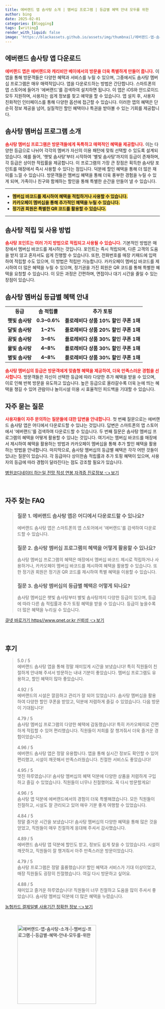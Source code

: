 ```yaml
---
title: 에버랜드 앱 솜사탕 소개 | 멤버십 프로그램 | 등급별 혜택 안내 모두를 위한
author: bing
date: 2025-02-01
categories: [Blogging]
tags: [writing]
render_with_liquid: false
image: 'https://blackassets.github.io/assets/img/thumbnail/에버랜드-앱-솜사탕-소개-|-멤버십-프로그램-|-등급별-혜택-안내-모두를-위한.webp'
---
```



<h2 id='에버랜드_솜사탕_앱_다운로드'>에버랜드 솜사탕 앱 다운로드</h2>

<p><b><span style="color: #ee2323;">에버랜드 앱은 에버랜드와 캐리비안 베이에서의 방문을 더욱 특별하게 만들어 줍니다.</span></b> 이 앱을 통해 방문객들은 다양한 혜택과 서비스를 누릴 수 있으며, 그중에서도 솜사탕 멤버십 프로그램은 매우 매력적입니다. 앱을 다운로드하는 방법은 간단합니다. 스마트폰의 앱 스토어에 들어가 '에버랜드'를 검색하여 설치하면 됩니다. 이 앱은 iOS와 안드로이드 모두 지원하며, 사용자는 쉽게 정보를 찾고 예약을 할 수 있습니다. 앱 설치 후, 사용자 친화적인 인터페이스를 통해 다양한 옵션에 접근할 수 있습니다. 이러한 앱의 혜택은 단순히 정보 제공을 넘어, 실질적인 할인 혜택이나 특권을 받아볼 수 있는 기회를 제공합니다.</p>

<h2 id='솜사탕_멤버십_프로그램_소개'>솜사탕 멤버십 프로그램 소개</h2>

<p><b><span style="color: #ee2323;">솜사탕 멤버십 프로그램은 방문객들에게 독특하고 매력적인 혜택을 제공합니다.</span></b> 이는 다양한 등급으로 나뉘어 각각의 멤버가 자신의 이용 패턴에 맞춰 선택할 수 있도록 설계되었습니다. 예를 들어, '햇빛 솜사탕'부터 시작하여 '별빛 솜사탕'까지의 등급이 존재하며, 각 등급은 상이한 적립률을 제공합니다. 이 프로그램의 가장 큰 장점은 획득한 솜사탕 포인트를 매장에서 즉시 사용할 수 있다는 점입니다. 덕분에 할인 혜택을 통해 더 많은 재미를 느낄 수 있습니다. 방문객들은 멤버십 혜택을 통해 더욱 풍부한 경험을 누릴 수 있게 되며, 가족이나 친구와 함께하는 할인을 통해 특별한 순간을 만들어 낼 수 있습니다.</p>

<hr />

<ul>
    <li><b><span style="background-color: #ffe066;">멤버십 바코드를 제시하여 혜택을 적립하거나 사용할 수 있습니다.</span></b></li>
    <li><b><span style="background-color: #ffe066;">카카오페이 멤버십을 통해 추가적인 혜택을 누릴 수 있습니다.</span></b></li>
    <li><b><span style="background-color: #ffe066;">정기권 회원은 특별한 QR 코드를 활용할 수 있습니다.</span></b></li>
</ul>

<hr />

<h2 id='솜사탕_적립_및_사용_방법'>솜사탕 적립 및 사용 방법</h2>

<p><b><span style="color: #ee2323;">솜사탕 포인트는 여러 가지 방법으로 적립되고 사용될 수 있습니다.</span></b> 기본적인 방법은 매장에서 멤버십 바코드를 제시하는 것입니다. 포인트는 즉시 적립되며, 다른 고객의 도움을 받지 않고 혼자서도 쉽게 진행할 수 있습니다. 또한, 전화번호를 매장 키패드에 입력하여 적립할 수도 있으며, 이 방법은 적립만 가능합니다. 카카오페이 멤버십 바코드를 제시하여 더 많은 혜택을 누릴 수 있으며, 정기권을 가진 회원은 QR 코드를 통해 특별한 혜택을 요청할 수 있습니다. 이 모든 과정은 간편하며, 면접이나 대기 시간을 줄일 수 있는 장점이 있습니다.</p>

<h2 id='솜사탕_멤버십_등급별_혜택_안내'>솜사탕 멤버십 등급별 혜택 안내</h2>

<table>
    <tr>
        <td style="text-align: center; height: 17px;"><b>등급</b></td>
        <td style="text-align: center; height: 17px;"><b>솜 적립률</b></td>
        <td style="text-align: center; height: 17px;"><b>추가 토핑</b></td>
    </tr>
    <tr>
        <td style="text-align: center; height: 17px;"><b>햇빛 솜사탕</b></td>
        <td style="text-align: center; height: 17px;"><b>0.3~0.6%</b></td>
        <td style="text-align: center; height: 17px;"><b>플로레비다 상품 10% 할인 쿠폰 1매</b></td>
    </tr>
    <tr>
        <td style="text-align: center; height: 17px;"><b>달빛 솜사탕</b></td>
        <td style="text-align: center; height: 17px;"><b>1~2%</b></td>
        <td style="text-align: center; height: 17px;"><b>플로레비다 상품 20% 할인 쿠폰 1매</b></td>
    </tr>
    <tr>
        <td style="text-align: center; height: 17px;"><b>꿈빛 솜사탕</b></td>
        <td style="text-align: center; height: 17px;"><b>3~6%</b></td>
        <td style="text-align: center; height: 17px;"><b>플로레비다 상품 30% 할인 쿠폰 1매</b></td>
    </tr>
    <tr>
        <td style="text-align: center; height: 17px;"><b>물빛 솜사탕</b></td>
        <td style="text-align: center; height: 17px;"><b>4~8%</b></td>
        <td style="text-align: center; height: 17px;"><b>플로레비다 상품 30% 할인 쿠폰 1매</b></td>
    </tr>
    <tr>
        <td style="text-align: center; height: 17px;"><b>별빛 솜사탕</b></td>
        <td style="text-align: center; height: 17px;"><b>4~8%</b></td>
        <td style="text-align: center; height: 17px;"><b>플로레비다 상품 30% 할인 쿠폰 1매</b></td>
    </tr>
</table>

<p><b><span style="color: #ee2323;">솜사탕 멤버십의 등급은 방문객에게 맞춤형 혜택을 제공하여, 더욱 만족스러운 경험을 선사합니다.</span></b> 방문객들은 자신이 선택한 등급에 따라 다양한 추가 혜택을 받을 수 있으며, 이로 인해 반복 방문을 유도하고 있습니다. 높은 등급으로 올라갈수록 더욱 눈에 띄는 혜택을 챙길 수 있어 관람이나 놀이시설 이용 시 효율적인 피드백을 기대할 수 있습니다.</p>

<h2 id='자주_묻는_질문'>자주 묻는 질문</h2>

<p><b><span style="color: #ee2323;">사용자들이 자주 문의하는 질문들에 대한 답변을 안내합니다.</span></b> 첫 번째 질문으로는 에버랜드 솜사탕 앱은 어디에서 다운로드할 수 있냐는 것입니다. 답변은 스마트폰의 앱 스토어에서 '에버랜드'를 검색하여 다운로드할 수 있습니다. 두 번째 질문은 솜사탕 멤버십 프로그램의 혜택을 어떻게 활용할 수 있냐는 것입니다. 여기서는 멤버십 바코드를 매장에서 제시하여 혜택을 활용하는 방법과 카카오페이 멤버십을 통해 추가 할인 혜택을 활용하는 방법을 안내합니다. 마지막으로, 솜사탕 멤버십의 등급별 혜택은 각각 어떤 것들이 있냐는 질문이 있습니다. 각 등급마다 상이한솜 적립률과 추가 토핑 혜택이 있으며, 사용자의 등급에 따라 경험이 달라진다는 점도 강조할 필요가 있습니다.</p>


<p><a class="click-button" title="병원코디네이터 하는일 전망 적성 연봉 자격증 진로정보" href="https://blackassets.github.io/posts/%EB%B3%91%EC%9B%90%EC%BD%94%EB%94%94%EB%84%A4%EC%9D%B4%ED%84%B0-%ED%95%98%EB%8A%94%EC%9D%BC-%EC%A0%84%EB%A7%9D-%EC%A0%81%EC%84%B1-%EC%97%B0%EB%B4%89-%EC%9E%90%EA%B2%A9%EC%A6%9D-%EC%A7%84%EB%A1%9C%EC%A0%95%EB%B3%B4/" rel="dofollow">병원코디네이터 하는일 전망 적성 연봉 자격증 진로정보 👈 보기</a></p><br>
<h2 id='자주_찾는_FAQ'>자주 찾는 FAQ</h2>
<div itemscope="" itemtype="https://schema.org/FAQPage"> 
<blockquote> 
<div itemscope="" itemprop="mainEntity" itemtype="https://schema.org/Question"> 
<h3 itemprop="name">질문 1. 에버랜드 솜사탕 앱은 어디에서 다운로드할 수 있나요?</h3> 
<div itemscope="" itemprop="acceptedAnswer" itemtype="https://schema.org/Answer"> 
<span itemprop="text"> 
<p>에버랜드 솜사탕 앱은 스마트폰의 앱 스토어에서 '에버랜드'를 검색하여 다운로드할 수 있습니다.</p> 
</span> 
</div> 
</div> 

<div itemscope="" itemprop="mainEntity" itemtype="https://schema.org/Question"> 
<h3 itemprop="name">질문 2. 솜사탕 멤버십 프로그램의 혜택을 어떻게 활용할 수 있나요?</h3> 
<div itemscope="" itemprop="acceptedAnswer" itemtype="https://schema.org/Answer"> 
<span itemprop="text"> 
<p>솜사탕 멤버십 프로그램의 혜택은 매장에서 멤버십 바코드 제시로 적립하거나 사용하거나, 카카오페이 멤버십 바코드를 제시하여 혜택을 활용할 수 있습니다. 또한 정기권 회원은 정기권 QR 코드를 제시하여 특별 혜택을 이용할 수 있습니다.</p> 
</span> 
</div> 
</div> 

<div itemscope="" itemprop="mainEntity" itemtype="https://schema.org/Question"> 
<h3 itemprop="name">질문 3. 솜사탕 멤버십의 등급별 혜택은 어떻게 되나요?</h3> 
<div itemscope="" itemprop="acceptedAnswer" itemtype="https://schema.org/Answer"> 
<span itemprop="text"> 
<p>솜사탕 멤버십은 햇빛 솜사탕부터 별빛 솜사탕까지 다양한 등급이 있으며, 등급에 따라 다른 솜 적립률과 추가 토핑 혜택을 받을 수 있습니다. 등급이 높을수록 더 많은 혜택을 누리실 수 있습니다.</p> 
</span> 
</div> 
</div> 

</blockquote> 
</div>
<p><a class="click-button" title="큐넷 바로가기 https//www.qnet.or.kr 신뢰성" href="https://blackassets.github.io/posts/%ED%81%90%EB%84%B7-%EB%B0%94%EB%A1%9C%EA%B0%80%EA%B8%B0-httpswww.qnet.or.kr-%EC%8B%A0%EB%A2%B0%EC%84%B1/" rel="dofollow">큐넷 바로가기 https//www.qnet.or.kr 신뢰성 👈 보기</a></p><br>
<h2 id='후기'>후기</h2>
<div itemscope itemtype="https://schema.org/Product">
  <blockquote>
  <div itemprop="review" itemscope itemtype="https://schema.org/Review">
      <div itemprop="reviewRating" itemscope itemtype="https://schema.org/Rating"> <span itemprop="ratingValue">5.0</span> / <span itemprop="bestRating">5</span> </div>
      <span itemprop="reviewBody">에버랜드 솜사탕 앱을 통해 정말 재미있게 시간을 보냈습니다! 특히 직원들이 친절하게 안내해 주셔서 방문하는 내내 기분이 좋았습니다. 멤버십 프로그램도 유용하고, 할인 혜택이 많아 좋았습니다.</span>
  </div>
  <br>
  <div itemprop="review" itemscope itemtype="https://schema.org/Review">
      <div itemprop="reviewRating" itemscope itemtype="https://schema.org/Rating"> <span itemprop="ratingValue">4.92</span> / <span itemprop="bestRating">5</span> </div>
      <span itemprop="reviewBody">에버랜드의 시설은 깔끔하고 관리가 잘 되어 있었습니다. 솜사탕 멤버십을 활용하여 다양한 할인 쿠폰을 받았고, 덕분에 저렴하게 즐길 수 있었습니다. 다음 방문이 기대됩니다!</span>
  </div>
  <br>
  <div itemprop="review" itemscope itemtype="https://schema.org/Review">
      <div itemprop="reviewRating" itemscope itemtype="https://schema.org/Rating"> <span itemprop="ratingValue">4.79</span> / <span itemprop="bestRating">5</span> </div>
      <span itemprop="reviewBody">솜사탕 멤버십 프로그램의 다양한 혜택에 감동했습니다! 특히 카카오페이로 간편하게 적립할 수 있어 편리했습니다. 직원들이 저희를 잘 챙겨줘서 더욱 즐거운 경험이었습니다.</span>
  </div>
  <br>
  <div itemprop="review" itemscope itemtype="https://schema.org/Review">
      <div itemprop="reviewRating" itemscope itemtype="https://schema.org/Rating"> <span itemprop="ratingValue">4.96</span> / <span itemprop="bestRating">5</span> </div>
      <span itemprop="reviewBody">에버랜드 솜사탕 앱은 정말 유용합니다. 앱을 통해 실시간 정보도 확인할 수 있어 편리했고, 시설이 깨끗해서 만족스러웠습니다. 친절한 서비스도 좋았습니다!</span>
  </div>
  <br>
  <div itemprop="review" itemscope itemtype="https://schema.org/Review">
      <div itemprop="reviewRating" itemscope itemtype="https://schema.org/Rating"> <span itemprop="ratingValue">4.95</span> / <span itemprop="bestRating">5</span> </div>
      <span itemprop="reviewBody">멋진 하루였습니다! 솜사탕 멤버십의 혜택 덕분에 다양한 상품을 저렴하게 구입하고 즐길 수 있었습니다. 직원들이 너무나 친절했어요. 꼭 다시 방문할게요!</span>
  </div>
  <br>
  <div itemprop="review" itemscope itemtype="https://schema.org/Review">
      <div itemprop="reviewRating" itemscope itemtype="https://schema.org/Rating"> <span itemprop="ratingValue">4.96</span> / <span itemprop="bestRating">5</span> </div>
      <span itemprop="reviewBody">솜사탕 앱 덕분에 에버랜드에서의 경험이 더욱 특별해졌습니다. 모든 직원들이 친절하고, 시설도 잘 관리되고 있어 매우 기분 좋게 여행할 수 있었습니다.</span>
  </div>
  <br>
  <div itemprop="review" itemscope itemtype="https://schema.org/Review">
      <div itemprop="reviewRating" itemscope itemtype="https://schema.org/Rating"> <span itemprop="ratingValue">4.84</span> / <span itemprop="bestRating">5</span> </div>
      <span itemprop="reviewBody">정말 즐거운 시간을 보냈습니다! 솜사탕 멤버십의 다양한 혜택을 통해 많은 것을 얻었고, 직원들이 매우 친절하게 응대해 주셔서 감사했습니다.</span>
  </div>
  <br>
  <div itemprop="review" itemscope itemtype="https://schema.org/Review">
      <div itemprop="reviewRating" itemscope itemtype="https://schema.org/Rating"> <span itemprop="ratingValue">4.89</span> / <span itemprop="bestRating">5</span> </div>
      <span itemprop="reviewBody">에버랜드 솜사탕 앱 덕분에 할인도 받고, 정보도 쉽게 찾을 수 있었습니다. 시설이 깨끗하고, 직원들이 잘 챙겨줘서 아주 만족스러운 방문이었습니다.</span>
  </div>
  <br>
  <div itemprop="review" itemscope itemtype="https://schema.org/Review">
      <div itemprop="reviewRating" itemscope itemtype="https://schema.org/Rating"> <span itemprop="ratingValue">4.79</span> / <span itemprop="bestRating">5</span> </div>
      <span itemprop="reviewBody">솜사탕 프로그램은 정말 훌륭했습니다! 할인 혜택과 서비스가 기대 이상이었고, 매장 직원들도 굉장히 친절했습니다. 여길 다시 방문하고 싶어요.</span>
  </div>
  <br>
  <div itemprop="review" itemscope itemtype="https://schema.org/Review">
      <div itemprop="reviewRating" itemscope itemtype="https://schema.org/Rating"> <span itemprop="ratingValue">4.88</span> / <span itemprop="bestRating">5</span> </div>
      <span itemprop="reviewBody">재미있고 즐거운 하루였습니다! 직원들이 너무 친절하고 도움을 많이 주셔서 좋았습니다. 솜사탕 멤버십 덕분에 더 많은 혜택을 누렸습니다.</span>
  </div>
  </blockquote>
</div>
<p><a class="click-button" title="농협카드 결제일별 사용기간 정확한 정보" href="https://blackassets.github.io/posts/%EB%86%8D%ED%98%91%EC%B9%B4%EB%93%9C-%EA%B2%B0%EC%A0%9C%EC%9D%BC%EB%B3%84-%EC%82%AC%EC%9A%A9%EA%B8%B0%EA%B0%84-%EC%A0%95%ED%99%95%ED%95%9C-%EC%A0%95%EB%B3%B4/" rel="dofollow">농협카드 결제일별 사용기간 정확한 정보 👈 보기</a></p><br>
<figure class="image"><img src="https://blackassets.github.io/assets/img/thumbnail/에버랜드-앱-솜사탕-소개-|-멤버십-프로그램-|-등급별-혜택-안내-모두를-위한.webp" alt="에버랜드-앱-솜사탕-소개-|-멤버십-프로그램-|-등급별-혜택-안내-모두를-위한" width="256" height="256"></figure>